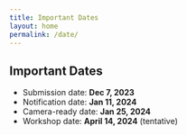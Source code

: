 ```yaml
---
title: Important Dates
layout: home
permalink: /date/
---
```


## Important Dates

* Submission date: **Dec 7, 2023**
* Notification date: **Jan 11, 2024**
* Camera-ready date: **Jan 25, 2024**
* Workshop date: **April 14, 2024** (tentative)
